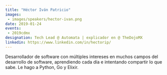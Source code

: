 ```yaml
---
title: "Héctor Iván Patricio"
images:
 - images/speakers/hector-ivan.png
date: 2019-01-24
events: 
 - 2019cdmx
designation: Tech Lead @ Automata | explicador en @ TheDojoMX
linkedin: https://www.linkedin.com/in/hectorip/ 
---
```


Desarrollador de software con múltiples intereses en muchos campos del desarrollo de software, aprendiendo cada día e intentando compartir lo que sabe. Le hago a Python, Go y Elixir. 